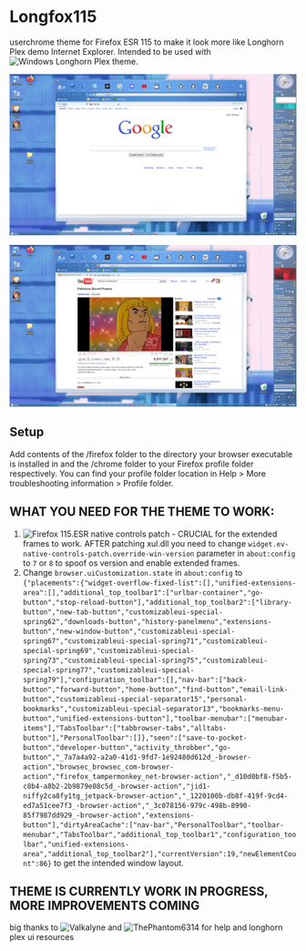 # Longfox115
userchrome theme for Firefox ESR 115 to make it look more like Longhorn Plex demo Internet Explorer. Intended to be used with ![Windows Longhorn Plex theme](https://github.com/valkalyne/demoplex).

![alt text](https://github.com/notzetkin/Longfox-Plexplorer/blob/master/image.png?raw=true)

![alt text](https://github.com/notzetkin/Longfox-Plexplorer/blob/master/image2.png?raw=true)

## Setup

Add contents of the /firefox folder to the directory your browser executable is installed in and the /chrome folder to your Firefox profile folder respectively. You can find your profile folder location in Help > More troubleshooting information > Profile folder.

## WHAT YOU NEED FOR THE THEME TO WORK:
1. ![Firefox 115.ESR native controls patch](https://github.com/kawapure/firefox-native-controls) - CRUCIAL for the extended frames to work. AFTER patching xul.dll you need to change ``widget.ev-native-controls-patch.override-win-version`` parameter in ``about:config`` to ``7`` or ``8`` to spoof os version and enable extended frames.
2. Change ``browser.uiCustomization.state`` in ``about:config`` to ``{"placements":{"widget-overflow-fixed-list":[],"unified-extensions-area":[],"additional_top_toolbar1":["urlbar-container","go-button","stop-reload-button"],"additional_top_toolbar2":["library-button","new-tab-button","customizableui-special-spring62","downloads-button","history-panelmenu","extensions-button","new-window-button","customizableui-special-spring67","customizableui-special-spring71","customizableui-special-spring69","customizableui-special-spring73","customizableui-special-spring75","customizableui-special-spring77","customizableui-special-spring79"],"configuration_toolbar":[],"nav-bar":["back-button","forward-button","home-button","find-button","email-link-button","customizableui-special-separator15","personal-bookmarks","customizableui-special-separator13","bookmarks-menu-button","unified-extensions-button"],"toolbar-menubar":["menubar-items"],"TabsToolbar":["tabbrowser-tabs","alltabs-button"],"PersonalToolbar":[]},"seen":["save-to-pocket-button","developer-button","activity_throbber","go-button","_7a7a4a92-a2a0-41d1-9fd7-1e92480d612d_-browser-action","browsec_browsec_com-browser-action","firefox_tampermonkey_net-browser-action","_d10d0bf8-f5b5-c8b4-a8b2-2b9879e08c5d_-browser-action","jid1-niffy2ca8fy1tg_jetpack-browser-action","_1220100b-db8f-419f-9cd4-ed7a51cee7f3_-browser-action","_3c078156-979c-498b-8990-85f7987dd929_-browser-action","extensions-button"],"dirtyAreaCache":["nav-bar","PersonalToolbar","toolbar-menubar","TabsToolbar","additional_top_toolbar1","configuration_toolbar","unified-extensions-area","additional_top_toolbar2"],"currentVersion":19,"newElementCount":86}`` to get the intended window layout.

## THEME IS CURRENTLY WORK IN PROGRESS, MORE IMPROVEMENTS COMING

big thanks to ![Valkalyne](https://github.com/valkalyne) and ![ThePhantom6314](https://ThePhantom6314) for help and longhorn plex ui resources
